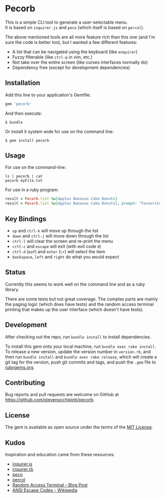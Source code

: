 # Pecorb

This is a simple CLI tool to generate a user-selectable menu.  
It is based on `inquirer.js` and `peco` (which itself is based on `percol`).

The above mentioned tools are all more feature rich than this one (and I'm sure
the code is better too), but I wanted a few different features:

- A list that can be navigated using the keyboard (like `enquirer`)
- Fuzzy filterable (like `ctrl-p` in vim, etc.)
- Not take over the entire screen (like curses interfaces normally do)
- Dependency free (except for development dependencies)


## Installation

Add this line to your application's Gemfile:

```ruby
gem 'pecorb'
```

And then execute:
```
$ bundle
```

Or install it system wide for use on the command line:
```
$ gem install pecorb
```


## Usage

For use on the command-line:

```
ls | pecorb | cat
pecorb myFile.txt
```

For use in a ruby program:

```ruby
result = Pecorb.list %w[Apples Bananas Cake Donuts]
result = Pecorb.list %w[Apples Bananas Cake Donuts], prompt: "Favourite food: "
```


## Key Bindings

- `up` and `ctrl-k` will move up through the list
- `down` and `ctrl-j` will move down through the list
- `ctrl-l` will clear the screen and re-print the menu
- `crtl-c` and `escape` will exit (with exit code `0`)
- `ctrl-d` (`eof`) and `enter` (`\r`) will select the item
- `baskspace`, `left` and `right` do what you would expect


## Status

Currently this seems to work well on the command line and as a ruby library.

There are some tests but not great coverage. The complex parts are mainly the
paging logic (which does have tests) and the random access terminal printing
that makes up the user interface (which doesn't have tests).


## Development

After checking out the repo, run `bundle install` to install dependencies.

To install this gem onto your local machine, run `bundle exec rake install`.
To release a new version, update the version number in `version.rb`, and then
run `bundle install` and `bundle exec rake release`, which will create a git
tag for the version, push git commits and tags, and push the `.gem` file to
[rubygems.org](https://rubygems.org).


## Contributing

Bug reports and pull requests are welcome on GitHub at
https://github.com/stevenocchipinti/pecorb.


## License

The gem is available as open source under the terms of the
[MIT License](http://opensource.org/licenses/MIT).


## Kudos

Inspiration and education came from these resources:
- [inquirer.js](https://github.com/SBoudrias/Inquirer.js/)
- [inquirer.rb](https://github.com/arlimus/inquirer.rb)
- [peco](https://github.com/peco/peco)
- [percol](https://github.com/mooz/percol)
- [Random Access Terminal - Blog Post](http://graysoftinc.com/terminal-tricks/random-access-terminal)
- [ANSI Escape Codes - Wikipedia](https://en.wikipedia.org/wiki/ANSI_escape_code)
